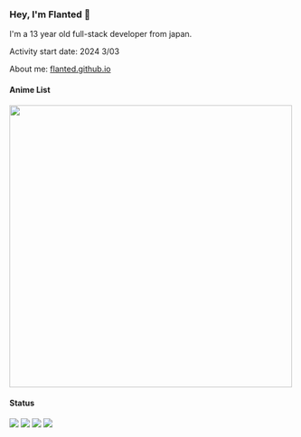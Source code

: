 ### Hey, I'm Flanted 👋

I'm a 13 year old full-stack developer from japan.

Activity start date: 2024 3/03

About me: [flanted.github.io](https://flanted.github.io)

#### Anime List
<img src="https://img.anili.st/user/667074" width="500">

#### Status
![](http://github-profile-summary-cards.vercel.app/api/cards/most-commit-language?username=rucykun&theme=nord_dark)
![](http://github-profile-summary-cards.vercel.app/api/cards/repos-per-language?username=rucykun&theme=nord_dark)
![](http://github-profile-summary-cards.vercel.app/api/cards/productive-time?username=rucykun&theme=nord_dark)
![](http://github-profile-summary-cards.vercel.app/api/cards/stats?username=rucykun&theme=nord_dark)
